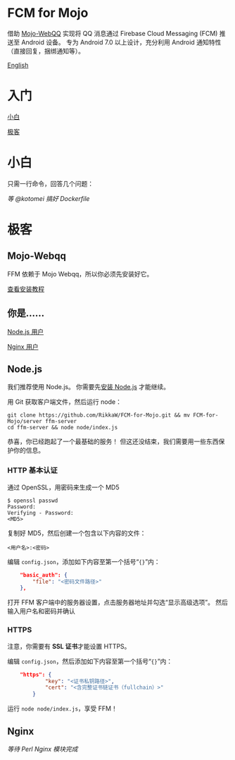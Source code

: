 # FCM for Mojo
借助 [Mojo-WebQQ](https://github.com/sjdy521/Mojo-Webqq) 实现将 QQ 消息通过 Firebase Cloud Messaging (FCM) 推送至 Android 设备。
专为 Android 7.0 以上设计，充分利用 Android 通知特性（直接回复，捆绑通知等）。

[English](/README.md)

# 入门
[小白](#小白)

[极客](#极客)

# 小白
只需一行命令，回答几个问题：

*等 @kotomei 搞好 Dockerfile*

# 极客
## Mojo-Webqq
FFM 依赖于 Mojo Webqq，所以你必须先安装好它。

[查看安装教程](https://github.com/sjdy521/Mojo-Webqq)

## 你是……
[Node.js 用户](#Node.js)

[Nginx 用户](#Nginx)

## Node.js
我们推荐使用 Node.js。
你需要先[安装 Node.js](https://nodejs.org/en/download/package-manager) 才能继续。

用 Git 获取客户端文件，然后运行 node：

```Shell
git clone https://github.com/RikkaW/FCM-for-Mojo.git && mv FCM-for-Mojo/server ffm-server
cd ffm-server && node node/index.js
```

恭喜，你已经跑起了一个最基础的服务！
但这还没结束，我们需要用一些东西保护你的信息。

### HTTP 基本认证
通过 OpenSSL，用密码来生成一个 MD5

```Shell
$ openssl passwd
Password:
Verifying - Password:
<MD5>
```

复制好 MD5，然后创建一个包含以下内容的文件：

```
<用户名>:<密码>
```

编辑 ```config.json```，添加如下内容至第一个括号“```{}```”内：
```json
	"basic_auth": {
		"file": "<密码文件路径>"
	},
```

打开 FFM 客户端中的服务器设置，点击服务器地址并勾选“显示高级选项”。
然后输入用户名和密码并确认

### HTTPS
注意，你需要有 **SSL 证书**才能设置 HTTPS。

编辑 ```config.json```，然后添加如下内容至第一个括号“```{}```”内：
```json
	"https": {
			"key": "<证书私钥路径>",
			"cert": "<含完整证书链证书（fullchain）>"
		}
```

运行 ```node node/index.js```，享受 FFM！

## Nginx
*等待 Perl Nginx 模块完成*
